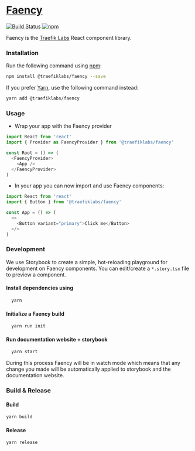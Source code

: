 # [Faency](https://traefik.github.io/faency/)

[![Build Status](https://travis-ci.com/containous/faency.svg?branch=master)](https://travis-ci.com/containous/faency)
[![npm](https://img.shields.io/npm/v/@traefiklabs/faency)](https://www.npmjs.com/package/@traefiklabs/faency)

Faency is the [Traefik Labs](https://traefik.io) React component library.

### Installation

Run the following command using [npm](https://www.npmjs.com/):

```bash
npm install @traefiklabs/faency --save
```

If you prefer [Yarn](https://yarnpkg.com/en/), use the following command instead:

```bash
yarn add @traefiklabs/faency
```

### Usage

- Wrap your app with the Faency provider

```js
import React from 'react'
import { Provider as FaencyProvider } from '@traefiklabs/faency'

const Root = () => (
  <FaencyProvider>
    <App />
  </FaencyProvider>
)
```

- In your app you can now import and use Faency components:

```js
import React from 'react'
import { Button } from '@traefiklabs/faency'

const App = () => (
  <>
    <Button variant="primary">Click me</Button>
  </>
)
```

### Development

We use Storybook to create a simple, hot-reloading playground for development on Faency components.
You can edit/create a `*.story.tsx` file to preview a component.

#### Install dependencies using

```sh
  yarn
```

#### Initialize a Faency build

```sh
  yarn run init
```

#### Run documentation website + storybook

```sh
  yarn start
```

During this process Faency will be in watch mode which means that any change you made will be automatically applied to storybook and the documentation website.

### Build & Release

#### Build

```sh
yarn build
```

#### Release

```sh
yarn release
```
